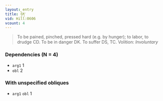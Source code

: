 ```yaml
---
layout: entry
title: ཉེན་
vid: Hill:0606
vcount: 4
---
```

> To be pained, pinched, pressed hard (e\.g\. by hunger); to labor, to drudge CD\. To be in danger DK\. To suffer DS, TC\.
> Volition: _Involuntary_


### Dependencies (N = 4)
* `arg1` 1
* `obl` 2


### With unspecified obliques
* `arg1` `obl` 1

